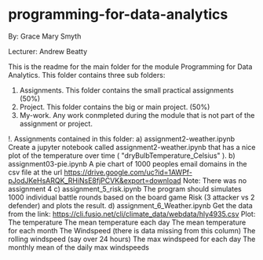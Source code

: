 # programming-for-data-analytics

By: Grace Mary Smyth

Lecturer: Andrew Beatty

This is the readme for the main folder for the module Programming for Data Analytics. 
This folder contains three sub folders:
1. Assignments.
This folder contains the small practical assignments (50%)
2. Project. 
This folder contains the big or main project. (50%)
3. My-work.
Any work conmpleted during the module that is not part of the assignment or project.



!. Assignments contained in this folder:
    a) assignment2-weather.ipynb
        Create a jupyter notebook called assignment2-weather.ipynb that has a nice plot of the temperature over time ( "dryBulbTemperature_Celsius" ). 
    b) assignment03-pie.ipynb
        A pie chart of 1000 peoples email domains in the csv file at the url
        https://drive.google.com/uc?id=1AWPf-pJodJKeHsARQK_RHiNsE8fjPCVK&export=download
       Note: There was no assignment 4
    c) assignment_5_risk.ipynb
           The program should simulates 1000 individual battle rounds based on the board game Risk (3 attacker vs 2 defender) and plots the result.
     d) assignment_6_Weather.ipynb
          Get the data from the link:
            https://cli.fusio.net/cli/climate_data/webdata/hly4935.csv
            Plot:
            The temperature
            The mean temperature each day
            The mean temperature for each month 
            The Windspeed (there is data missing from this column)
            The rolling windspeed (say over 24 hours)
            The max windspeed for each day
            The monthly mean of the daily max windspeeds     
